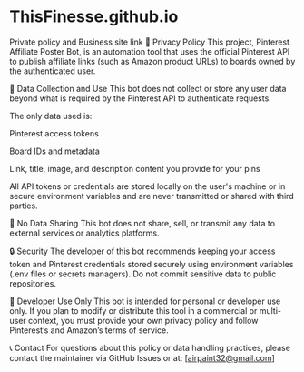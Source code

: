 # ThisFinesse.github.io
Private policy and Business site link
📜 Privacy Policy
This project, Pinterest Affiliate Poster Bot, is an automation tool that uses the official Pinterest API to publish affiliate links (such as Amazon product URLs) to boards owned by the authenticated user.

🔐 Data Collection and Use
This bot does not collect or store any user data beyond what is required by the Pinterest API to authenticate requests.

The only data used is:

Pinterest access tokens

Board IDs and metadata

Link, title, image, and description content you provide for your pins

All API tokens or credentials are stored locally on the user's machine or in secure environment variables and are never transmitted or shared with third parties.

🚫 No Data Sharing
This bot does not share, sell, or transmit any data to external services or analytics platforms.

🔒 Security
The developer of this bot recommends keeping your access token and Pinterest credentials stored securely using environment variables (.env files or secrets managers). Do not commit sensitive data to public repositories.

🧰 Developer Use Only
This bot is intended for personal or developer use only. If you plan to modify or distribute this tool in a commercial or multi-user context, you must provide your own privacy policy and follow Pinterest’s and Amazon’s terms of service.

📞 Contact
For questions about this policy or data handling practices, please contact the maintainer via GitHub Issues or at: [airpaint32@gmail.com]

